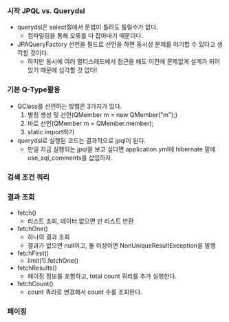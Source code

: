### 시작 JPQL vs. Querydsl
- querydsl은 select절에서 문법이 틀려도 틀릴수가 없다.
  - 컴파일링을 통해 오류를 다 잡아내기 때문이다.
- JPAQueryFactory 선언을 필드로 선언을 하면 동시성 문제를 야기할 수 있다고 생각할 것이다.
  - 하지만 동시에 여러 멀티스레드에서 접근을 해도 이전에 문제없게 설계가 되어있기 때문에 심각할 것 없다!

### 기본 Q-Type활용
- QClass를 선언하는 방법은 3가지가 있다.
  1. 별칭 생성 및 선언(QMember m = new QMember("m");)
  2. 바로 선언(QMember m = QMember.member);
  3. static import하기
- querydsl로 실행된 코드는 결과적으로 jpql이 된다.
  - 만일 지금 실행되는 jpql을 보고 싶다면 application.yml에 hibernate 밑에
  use_sql_comments를 삽입하자.

### 검색 조건 쿼리
### 결과 조회
- fetch()
  - 리스트 조회, 데이터 없으면 빈 리스트 반환
- fetchOne()
  - 하나의 결과 조회
  - 결과가 없으면 null이고, 둘 이상이면 NonUniqueResultException을 발행
- fetchFirst()
  - limit(1).fetchOne()
- fetchResults()
  - 페이징 정보를 포함하고, total count 쿼리를 추가 실행한다.
- fetchCount()
  - count 쿼리로 변경해서 count 수를 조회한다.

### 페이징

